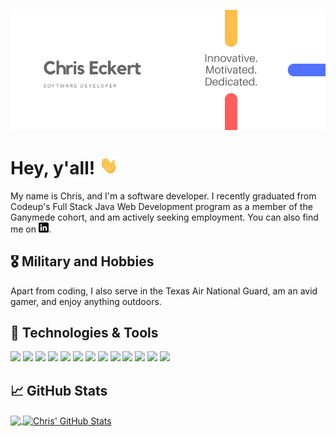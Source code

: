 [![Header](https://raw.githubusercontent.com/chrise08/chrise08/master/readme_header.png "Header")](https://github.com/chrise08)

# Hey, y'all! <img src="https://raw.githubusercontent.com/chrise08/chrise08/master/wave.gif" width="30px">

My name is Chris, and I'm a software developer. I recently graduated from Codeup's Full Stack Java Web Development program as a member of the Ganymede cohort, and am actively seeking employment. You can also find me on [![LinkedIn][3.2]][3].

## &#x1F396; Military and Hobbies

Apart from coding, I also serve in the Texas Air National Guard, am an avid gamer, and enjoy anything outdoors.

## 🔧 Technologies & Tools
![](https://img.shields.io/badge/OS-macOS-informational?style=flat&logo=apple&logoColor=white&color=5271ff)
![](https://img.shields.io/badge/OS-Windows-informational?style=flat&logo=windows&logoColor=white&color=5271ff)
![](https://img.shields.io/badge/Editor-IntelliJ_IDEA-informational?style=flat&logo=intellij-idea&logoColor=white&color=5271ff)
![](https://img.shields.io/badge/Code-Java-informational?style=flat&logo=java&logoColor=white&color=5271ff)
![](https://img.shields.io/badge/Code-JavaScript-informational?style=flat&logo=javascript&logoColor=white&color=5271ff)
![](https://img.shields.io/badge/Code-HTML-informational?style=flat&logo=html5&logoColor=white&color=5271ff)
![](https://img.shields.io/badge/Code-CSS-informational?style=flat&logo=css3&logoColor=white&color=5271ff)
![](https://img.shields.io/badge/Shell-Bash-informational?style=flat&logo=gnu-bash&logoColor=white&color=5271ff)
![](https://img.shields.io/badge/Tools-Bootstrap-informational?style=flat&logo=bootstrap&logoColor=white&color=5271ff)
![](https://img.shields.io/badge/Tools-MySQL-informational?style=flat&logo=mysql&logoColor=white&color=5271ff)
![](https://img.shields.io/badge/Tools-Spring-informational?style=flat&logo=spring&logoColor=white&color=5271ff)
![](https://img.shields.io/badge/Tools-Git-informational?style=flat&logo=git&logoColor=white&color=5271ff)
![](https://img.shields.io/badge/Cloud-Digital_Ocean-informational?style=flat&logo=digitalocean&logoColor=white&color=5271ff)

## &#x1f4c8; GitHub Stats

<a href="https://github.com/chrise08/chrise08">
  <img align="center" src="https://github-readme-stats.vercel.app/api/top-langs/?username=chrise08&hide=java,html&title_color=ffffff&text_color=c9cacc&icon_color=2bbc8a&bg_color=1d1f21" />
</a>
<a href="https://github.com/chrise08/chrise08">
  <img align="center" src="https://github-readme-stats.vercel.app/api?username=chrise08&show_icons=true&line_height=27&count_private=true&title_color=ffffff&text_color=c9cacc&icon_color=2bbc8a&bg_color=1d1f21" alt="Chris' GitHub Stats" />
</a>   

<!-- links to social media icons -->

<!-- icons with padding -->

[2.1]: http://i.imgur.com/0o48UoR.png (github icon with padding)

<!-- icons without padding -->

[2.2]: http://i.imgur.com/9I6NRUm.png (github icon without padding)
[3.2]: https://raw.githubusercontent.com/chrise08/chrise08/master/linkedin-3-16.png (LinkedIn icon without padding)


<!-- links to your social media accounts -->

[2]: https://github.com/chrise08
[3]: https://www.linkedin.com/in/cme90/


<!-- Resources -->
<!-- Icons: https://simpleicons.org/ -->
<!-- GitHub Stats: https://github.com/anuraghazra/github-readme-stats -->
<!-- Emojis: https://emojipedia.org/emoji/ -->
<!-- HTML Emojis: https://www.fileformat.info/index.htm -->
<!-- Shields: https://shields.io/ -->
<!-- Awesome GitHub Profile README: https://github.com/abhisheknaiidu/awesome-github-profile-readme -->
